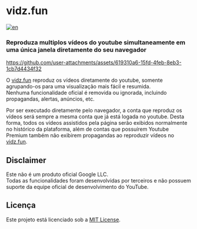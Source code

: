 # vidz.fun

[![en](https://img.shields.io/badge/lang-en-red.svg)](https://github.com/cemanuelio/vidz.fun/blob/main/README.en.md)

### Reproduza multiplos vídeos do youtube simultaneamente em uma única janela diretamente do seu navegador

https://github.com/user-attachments/assets/619310a6-15fd-4feb-8eb3-1cb7d4434f32

O [vidz.fun](https://vidz.fun) reproduz os vídeos diretamente do youtube, somente agrupando-os para uma visualização mais fácil e resumida.<br />
Nenhuma funcionalidade oficial é removida ou ignorada, incluindo propagandas, alertas, anúncios, etc.

Por ser executado diretamente pelo navegador, a conta que reproduz os vídeos será sempre a mesma conta que já está logada no youtube. Desta forma, todos os vídeos assistidos pela página serão exibidos normalmente no histórico da plataforma, além de contas que possuírem Youtube Premium também não exibirem propagandas ao reproduzir vídeos no [vidz.fun](https://vidz.fun).

## Disclaimer
Este não é um produto oficial Google LLC.<br />Todas as funcionalidades foram desenvolvidas por terceiros e não possuem suporte da equipe oficial de desenvolvimento do YouTube.

## Licença
Este projeto está licenciado sob a [MIT License](https://github.com/cemanuelio/vidz.fun/blob/main/LICENSE).
